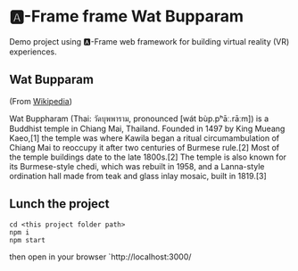 # 🅰️-Frame frame Wat Bupparam

Demo project using 🅰️-Frame web framework for building virtual reality (VR) experiences.

## Wat Bupparam
(From [Wikipedia](https://en.wikipedia.org/wiki/Wat_Buppharam,_Chiang_Mai))

Wat Buppharam (Thai: วัดบุพพาราม, pronounced [wát bùp.pʰāː.rāːm]) is a Buddhist temple in Chiang Mai, Thailand. Founded in 1497 by King Mueang Kaeo,[1] the temple was where Kawila began a ritual circumambulation of Chiang Mai to reoccupy it after two centuries of Burmese rule.[2] Most of the temple buildings date to the late 1800s.[2] The temple is also known for its Burmese-style chedi, which was rebuilt in 1958, and a Lanna-style ordination hall made from teak and glass inlay mosaic, built in 1819.[3]

## Lunch the project
```
cd <this project folder path>
npm i
npm start
```

then open in your browser `http://localhost:3000/